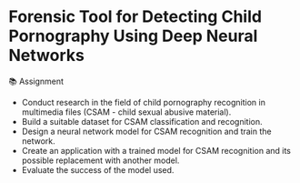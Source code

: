 # Forensic Tool for Detecting Child Pornography Using Deep Neural Networks

📚 Assignment

- Conduct research in the field of child pornography recognition in multimedia files (CSAM - child sexual abusive material).
- Build a suitable dataset for CSAM classification and recognition.
- Design a neural network model for CSAM recognition and train the network.
- Create an application with a trained model for CSAM recognition and its possible replacement with another model.
- Evaluate the success of the model used.

